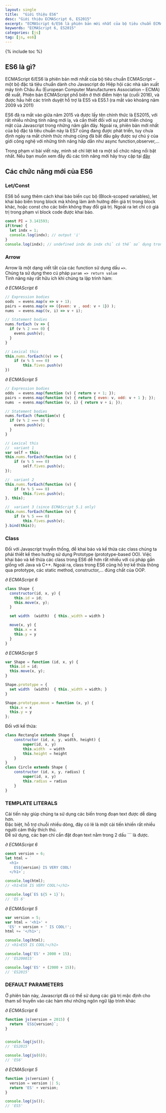 ```yaml
---
layout: single
title:  "Giới thiệu ES6"
desc: "Giới thiệu ECMAScript 6, ES2015"
excerpt: "ECMAScript 6/ES6 là phiên bản mới nhất của bộ tiêu chuẩn ECMAScript – một bộ đặc tả tiêu chuẩn dành cho Javascript"
keywords: "ECMAScript 6, ES2015"
categories: [js]
tag: [js, es6]
---
```

{% include toc %}

## ES6 là gì?
ECMAScript 6/ES6 là phiên bản mới nhất của bộ tiêu chuẩn ECMAScript – một bộ đặc tả tiêu chuẩn dành cho Javascript do Hiệp hội các nhà sản xuất máy tính Châu Âu (European Computer Manufacturers Association – ECMA) đề xuất. Phiên bản ECMAScript phổ biến ở thời điểm hiện tại (cuối 2016), và được hầu hết các trình duyệt hỗ trợ là ES5 và ES5.1 (ra mắt vào khoảng năm 2009 và 2011)

ES6 đã ra mắt vào giữa năm 2015 và được lấy tên chính thức là ES2015, với rất nhiều những tính năng mới lạ, và cần thiết đối với sự phát triển chóng mặt của Javascript trong những năm gần đây. Ngoài ra, phiên bản mới nhất của bộ đặc tả tiêu chuẩn này là ES7 cũng đang được phát triển, tuy chưa định ngày ra mắt chính thức nhưng cũng đã bắt đầu gây được sự chú ý của giới công nghệ với những tính năng hấp dẫn như async function,observer,…

Trong phạm vi bài viết này, mình sẽ chỉ liệt kê ra một số chức năng nổi bật nhất. Nếu bạn muốn xem đầy đủ các tính năng mới hãy truy cập tại [đây](http://es6-features.org)

## Các chức năng mới của ES6

### Let/Const

ES6 bổ sung thêm cách khai báo biến cục bộ (Block-scoped variables), let khai báo biến trong block mà không làm ảnh hưởng đến giá trị trong block khác, hoặc const cho các biến không thay đổi giá trị. Ngoài ra let chỉ có giá trị trong phạm vi block code được khai báo.

```javascript
const PI = 3.141593;
if(true) {
  let indx = 1;
  console.log(indx); // output 'i'
}
console.log(indx); // undefined indx do indx chỉ có thể sử dụng trong block if(){} phía trên
```

### Arrow

Arrow là một dạng viết tắt của các function sử dụng dấu `=>`.  
Chúng ta sử dụng theo cú pháp `param => return value`  
Tính năng này rất hữu ích khi chúng ta lập trình hàm:

_ở ECMAScript 6_  

~~~javascript
// Expression bodies
oods  = evens.map(v => v + 1);
pairs = evens.map(v => ({even: v , ood: v + 1}) );
nums  = evens.map((v, i) => v + i);

// Statement bodies
nums.forEach (v => {
  if (v % 2 === 0) {
    evens.push(v);
  }
}

// Lexical this
this.nums.forEach((v) => {
    if (v % 5 === 0)
        this.fives.push(v)
})
~~~

_ở ECMAScript 5_

~~~javascript
// Expression bodies
odds  = evens.map(function (v) { return v + 1; });
pairs = evens.map(function (v) { return { even: v, odd: v + 1 }; });
nums  = evens.map(function (v, i) { return v + i; });

// Statement bodies
nums.forEach (function(v) {
  if (v % 2 === 0) {
    evens.push(v);
  }
}

// Lexical this
//  variant 1
var self = this;
this.nums.forEach(function (v) {
    if (v % 5 === 0)
        self.fives.push(v);
});

//  variant 2
this.nums.forEach(function (v) {
    if (v % 5 === 0)
        this.fives.push(v);
}, this);

//  variant 3 (since ECMAScript 5.1 only)
this.nums.forEach(function (v) {
    if (v % 5 === 0)
        this.fives.push(v);
}.bind(this));
~~~

### Class

Đối với Javascript truyền thống, để khai báo và kế thừa các class chúng ta phải thiết kế theo hướng sử dụng Prototype (prototype-based OO). Việc khai báo và kế thừa các class trong ES6 dễ hơn rất nhiều với cú pháp gần giống với Java và C++. Ngoài ra, class trong ES6 cũng hỗ trợ kế thừa thông qua prototype, các static method, constructor,… đúng chất của OOP.

_ở ECMAScript 6_  

~~~javascript
class Shape {
  constructor(id, x, y) {
    this.id = id;
    this.move(x, y);
  }

  set width  (width)  { this._width = width }

  move(x, y) {
    this.x = x
    this.y = y
  }
}
~~~

_ở ECMAScript 5_  

~~~javascript
var Shape = function (id, x, y) {
  this.id = id;
  this.move(x, y);
}

Shape.prototype = {
  set width  (width)  { this._width = width; }
}

Shape.prototype.move = function (x, y) {
  this.x = x
  this.y = y
};
~~~

Đối với kế thừa:  

~~~javascript
class Rectangle extends Shape {
    constructor (id, x, y, width, height) {
        super(id, x, y)
        this.width  = width
        this.height = height
    }
}
class Circle extends Shape {
    constructor (id, x, y, radius) {
        super(id, x, y)
        this.radius = radius
    }
}
~~~

### TEMPLATE LITERALS

Cải tiến này giúp chúng ta sử dụng các biến trong đoạn text được dễ dàng hơn.  
Đặc biệt, hỗ trợ chuỗi nhiều dòng, đây có lẽ là một cải tiến khiến rất nhiều người cảm thấy thích thú.  
Để sử dụng, các bạn chỉ cần đặt đoạn text nằm trong 2 dấu `\`` là được.

_ở ECMAScript 6_  

~~~javascript
const version = 6;
let html = `
  <h1>
    ES${version} IS VERY COOL!
  </h1>`;

console.log(html);
// <h1>ES6 IS VERY COOL!</h1>

console.log(`ES ${5 + 1}`);
// 'ES 6'
~~~

_ở ECMAScript 5_  

~~~javascript
var version = 5;
var html = '<h1>' +
 'ES' + version + ' IS COOL!';
html += '</h1>';

console.log(html);
// <h1>ES5 IS COOL!</h1>

console.log('ES' + 2000 + 15);
// 'ES200015'

console.log('ES' + (2000 + 15));
// 'ES2015'
~~~

### DEFAULT PARAMETERS

Ở phiên bản này, Javascript đã có thể sử dụng các giá trị mặc định cho tham số truyền vào các hàm như những ngôn ngữ lập trình khác

_ở ECMAScript 6_  

~~~javascript
function js(version = 2015) {
  return `ES${version}`;
}


console.log(js());
// 'ES2015'

console.log(js(6));
// 'ES6'
~~~

_ở ECMAScript 5_  

~~~javascript
function js(version) {
  version = version || 5;
  return 'ES' + version;
}

console.log(js());
// 'ES5'
~~~





<!-- Reference -->
[Es6 Offical]: http://es6-features.org/
[Duyet Es6]: https://blog.duyetdev.com/2016/04/es6.html#.WBHcFy196Uk
[Businesscard Es6]: https://www.businesscard.vn/blog/es6-es2015-la-gi-va-tim-hieu-nhung-tinh-nang-moi/
